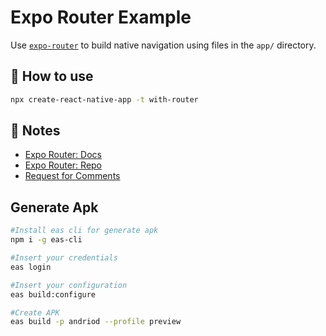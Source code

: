 # Expo Router Example

Use [`expo-router`](https://expo.github.io/router) to build native navigation using files in the `app/` directory.

## 🚀 How to use

```sh
npx create-react-native-app -t with-router
```

## 📝 Notes

- [Expo Router: Docs](https://expo.github.io/router)
- [Expo Router: Repo](https://github.com/expo/router)
- [Request for Comments](https://github.com/expo/router/discussions/1)


## Generate Apk

```bash
#Install eas cli for generate apk
npm i -g eas-cli
```

```bash
#Insert your credentials
eas login
```

```bash
#Insert your configuration
eas build:configure

#Create APK
eas build -p andriod --profile preview